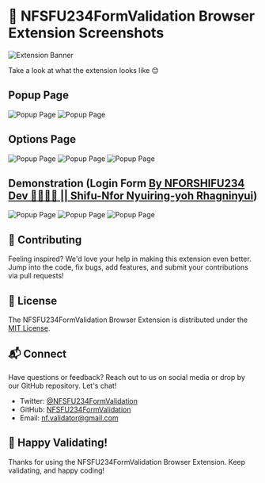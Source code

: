 # 🧩 NFSFU234FormValidation Browser Extension Screenshots

![Extension Banner](dist\images\Banner.png)

Take a look at what the extension looks like 😊

## Popup Page
![Popup Page](preview/popup_preview.png)
![Popup Page](preview/popup_preview_1.png)

## Options Page
![Popup Page](preview/options_preview.png)
![Popup Page](preview/options_preview_1.png)
![Popup Page](preview/options_preview_2.png)

## Demonstration (Login Form [By NFORSHIFU234 Dev 🖤👨🏾‍💻 || Shifu-Nfor Nyuiring-yoh Rhagninyui](https://github.com/NFSFU234FormValidation/examples//nfsfu234formvalidation-web-extension-examples/form1/))

![Popup Page](preview/demonstration_1.png)
![Popup Page](preview/demonstration_2.png)
![Popup Page](preview/demonstration_3.png)


## 🤝 Contributing
Feeling inspired? We'd love your help in making this extension even better. Jump into the code, fix bugs, add features, and submit your contributions via pull requests!

## 📝 License
The NFSFU234FormValidation Browser Extension is distributed under the [MIT License](LICENSE).

## 📬 Connect
Have questions or feedback? Reach out to us on social media or drop by our GitHub repository. Let's chat!
- Twitter: [@NFSFU234FormValidation](https://twitter.com/nf_validator234)
- GitHub: [NFSFU234FormValidation](https://github.com/NFSFU234FormValidation/)
- Email: nf.validator@gmail.com

## 🌟 Happy Validating!
Thanks for using the NFSFU234FormValidation Browser Extension. Keep validating, and happy coding!